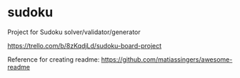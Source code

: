 # sudoku
 Project for Sudoku solver/validator/generator
 
 https://trello.com/b/8zKqdjLd/sudoku-board-project


Reference for creating readme: https://github.com/matiassingers/awesome-readme
